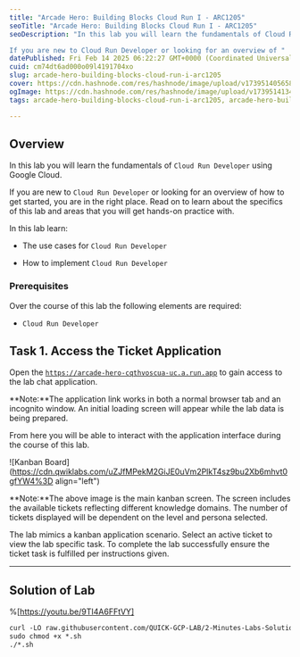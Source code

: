 ```yaml
---
title: "Arcade Hero: Building Blocks Cloud Run I - ARC1205"
seoTitle: "Arcade Hero: Building Blocks Cloud Run I - ARC1205"
seoDescription: "In this lab you will learn the fundamentals of Cloud Run Developer using Google Cloud.

If you are new to Cloud Run Developer or looking for an overview of "
datePublished: Fri Feb 14 2025 06:22:27 GMT+0000 (Coordinated Universal Time)
cuid: cm74dt6ad000o09l4191704xo
slug: arcade-hero-building-blocks-cloud-run-i-arc1205
cover: https://cdn.hashnode.com/res/hashnode/image/upload/v1739514056583/4e88860b-5feb-40a7-a3e5-39138577cdd3.png
ogImage: https://cdn.hashnode.com/res/hashnode/image/upload/v1739514134134/3769db80-dc7b-4f89-ba00-c65c302745bd.png
tags: arcade-hero-building-blocks-cloud-run-i-arc1205, arcade-hero-building-blocks-cloud-run-i, arc1205

---
```


## **Overview**

In this lab you will learn the fundamentals of `Cloud Run Developer` using Google Cloud.

If you are new to `Cloud Run Developer` or looking for an overview of how to get started, you are in the right place. Read on to learn about the specifics of this lab and areas that you will get hands-on practice with.

In this lab learn:

* The use cases for `Cloud Run Developer`
    
* How to implement `Cloud Run Developer`
    

### Prerequisites

Over the course of this lab the following elements are required:

* `Cloud Run Developer`
    

## **Task 1. Access the Ticket Application**

Open the [`https://arcade-hero-cqthvoscua-uc.a.run.app`](https://arcade-hero-cqthvoscua-uc.a.run.app) to gain access to the lab chat application.

**Note:**The application link works in both a normal browser tab and an incognito window. An initial loading screen will appear while the lab data is being prepared.

From here you will be able to interact with the application interface during the course of this lab.

![Kanban Board](https://cdn.qwiklabs.com/uZJfMPekM2GiJE0uVm2PlkT4sz9bu2Xb6mhvt0gfYW4%3D align="left")

**Note:**The above image is the main kanban screen. The screen includes the available tickets reflecting different knowledge domains. The number of tickets displayed will be dependent on the level and persona selected.

The lab mimics a kanban application scenario. Select an active ticket to view the lab specific task. To complete the lab successfully ensure the ticket task is fulfilled per instructions given.

---

## Solution of Lab

%[https://youtu.be/9TI4A6FFtVY] 

```apache
curl -LO raw.githubusercontent.com/QUICK-GCP-LAB/2-Minutes-Labs-Solutions/refs/heads/main/Arcade%20Hero%20Building%20Blocks%20Cloud%20Run%20I/arc1205.sh
sudo chmod +x *.sh
./*.sh
```